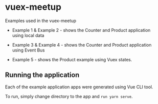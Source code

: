 # vuex-meetup
Examples used in the vuex-meetup

- Example 1 & Example 2 - shows the Counter and Product application using local data

- Example 3 & Example 4 - shows the Counter and Product application using Event Bus

- Example 5 - shows the Product example using Vuex states.


## Running the application

Each of the example application apps were generated using Vue CLI tool. 

To run, simply change directory to the app and `run yarn serve`.
